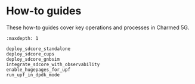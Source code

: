 # How-to guides

These how-to guides cover key operations and processes in Charmed 5G.

```{toctree}
:maxdepth: 1

deploy_sdcore_standalone
deploy_sdcore_cups
deploy_sdcore_gnbsim
integrate_sdcore_with_observability
enable_hugepages_for_upf
run_upf_in_dpdk_mode
```
